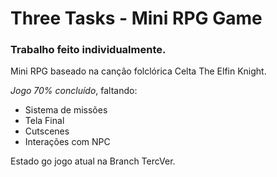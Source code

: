 # Three Tasks - Mini RPG Game
### Trabalho feito individualmente.

Mini RPG baseado na canção folclórica Celta The Elfin Knight.

*Jogo 70% concluído*, faltando:
* Sistema de missões
* Tela Final
* Cutscenes
* Interações com NPC

Estado go jogo atual na Branch TercVer.
